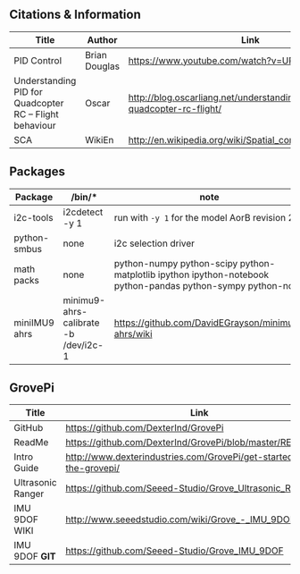 Citations & Information
------------------  
Title | Author | Link  
------|-------|-----  
PID Control | Brian Douglas |https://www.youtube.com/watch?v=UR0hOmjaHp0 
Understanding PID for Quadcopter RC – Flight behaviour | Oscar | http://blog.oscarliang.net/understanding-pid-for-quadcopter-rc-flight/
SCA | WikiEn | http://en.wikipedia.org/wiki/Spatial_contextual_awareness 



Packages
------------------  
Package | /bin/* | note  
--------------|-----|------------  
 i2c-tools  |  i2cdetect -y 1 | run with ``-y 1`` for the model AorB revision 2+  
 python-smbus | none | i2c selection driver
 math packs| none | python-numpy python-scipy python-matplotlib ipython ipython-notebook python-pandas python-sympy python-nose
 miniIMU9 ahrs | minimu9-ahrs-calibrate -b /dev/i2c-1  | https://github.com/DavidEGrayson/minimu9-ahrs/wiki 
 

GrovePi
-----------------
Title | Link
--------------------|--------------------  
GitHub | https://github.com/DexterInd/GrovePi  
ReadMe | https://github.com/DexterInd/GrovePi/blob/master/README.md  
Intro Guide | http://www.dexterindustries.com/GrovePi/get-started-with-the-grovepi/  
Ultrasonic Ranger | https://github.com/Seeed-Studio/Grove_Ultrasonic_Ranger 
IMU 9DOF WIKI | http://www.seeedstudio.com/wiki/Grove_-_IMU_9DOF  
IMU 9DOF __GIT__ | https://github.com/Seeed-Studio/Grove_IMU_9DOF  
